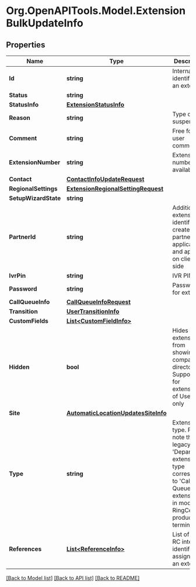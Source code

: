 
# Org.OpenAPITools.Model.ExtensionBulkUpdateInfo

## Properties

Name | Type | Description | Notes
------------ | ------------- | ------------- | -------------
**Id** | **string** | Internal identifier of an extension | [optional] 
**Status** | **string** |  | [optional] 
**StatusInfo** | [**ExtensionStatusInfo**](ExtensionStatusInfo.md) |  | [optional] 
**Reason** | **string** | Type of suspension | [optional] 
**Comment** | **string** | Free form user comment | [optional] 
**ExtensionNumber** | **string** | Extension number available | [optional] 
**Contact** | [**ContactInfoUpdateRequest**](ContactInfoUpdateRequest.md) |  | [optional] 
**RegionalSettings** | [**ExtensionRegionalSettingRequest**](ExtensionRegionalSettingRequest.md) |  | [optional] 
**SetupWizardState** | **string** |  | [optional] 
**PartnerId** | **string** | Additional extension identifier created by partner application and applied on client side | [optional] 
**IvrPin** | **string** | IVR PIN | [optional] 
**Password** | **string** | Password for extension | [optional] 
**CallQueueInfo** | [**CallQueueInfoRequest**](CallQueueInfoRequest.md) |  | [optional] 
**Transition** | [**UserTransitionInfo**](UserTransitionInfo.md) |  | [optional] 
**CustomFields** | [**List&lt;CustomFieldInfo&gt;**](CustomFieldInfo.md) |  | [optional] 
**Hidden** | **bool** | Hides extension from showing in company directory. Supported for extensions of User type only | [optional] 
**Site** | [**AutomaticLocationUpdatesSiteInfo**](AutomaticLocationUpdatesSiteInfo.md) |  | [optional] 
**Type** | **string** | Extension type. Please note that legacy &#39;Department&#39; extension type corresponds to &#39;Call Queue&#39; extensions in modern RingCentral product terminology | [optional] 
**References** | [**List&lt;ReferenceInfo&gt;**](ReferenceInfo.md) | List of non-RC internal identifiers assigned to an extension | [optional] 

[[Back to Model list]](../README.md#documentation-for-models)
[[Back to API list]](../README.md#documentation-for-api-endpoints)
[[Back to README]](../README.md)

